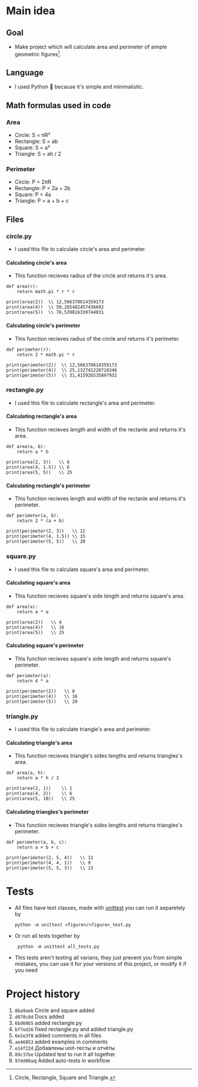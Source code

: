 # Main idea
## Goal
- Make project which will calculate area and perimeter of simple geometric figures[^1].
[^1]: Circle, Rectangle, Square and Triangle.

## Language
- I used Python :snake: because it's simple and minimalistic.

## Math formulas used in code
### Area
- Circle: S = πR²
- Rectangle: S = ab
- Square: S = a²
- Triangle: S = ah / 2

### Perimeter
- Circle: P = 2πR
- Rectangle: P = 2a + 2b
- Square: P = 4a
- Triangle: P = a + b + c
## Files
### **circle.py**
- I used this file to calculate circle's area and perimeter.
#### Calculating circle's area
- This function recieves radius of the circle and returns it's area.
```
def area(r):
    return math.pi * r * r

print(area(2))  \\ 12,566370614359173
print(area(4))  \\ 50,265482457436692
print(area(5))  \\ 78,539816339744831
```
#### Calculating circle's perimeter
- This function recieves radius of the circle and returns it's perimeter.
```
def perimeter(r):
    return 2 * math.pi * r

print(perimeter(2))  \\ 12,566370614359173
print(perimeter(4))  \\ 25,132741228718346
print(perimeter(5))  \\ 31,415926535897932
```

### **rectangle.py**
- I used this file to calculate rectangle's area and perimeter.
#### Calculating rectangle's area
- This function recieves length and width of the rectanle and returns it's area.
```
def area(a, b):
    return a * b

print(area(2, 3))   \\ 6
print(area(4, 1.5)) \\ 6
print(area(5, 5))   \\ 25
```
#### Calculating rectangle's perimeter
- This function recieves length and width of the rectanle and returns it's perimeter.
```
def perimeter(a, b):
    return 2 * (a + b)

print(perimeter(2, 3))   \\ 12
print(perimeter(4, 1.5)) \\ 15
print(perimeter(5, 5))   \\ 20
```

### **square.py**
- I used this file to calculate square's area and perimeter.
#### Calculating square's area
- This function recieves square's side length and returns square's area.
```
def area(a):
    return a * a

print(area(2))   \\ 4
print(area(4))   \\ 16
print(area(5))   \\ 25
```
#### Calculating square's perimeter
- This function recieves square's side length and returns square's perimeter.
```
def perimeter(a):
    return 4 * a

print(perimeter(2))   \\ 8
print(perimeter(4))   \\ 16
print(perimeter(5))   \\ 20
```

### **triangle.py**
- I used this file to calculate triangle's area and perimeter.
#### Calculating triangle's area
- This function recieves triangle's sides lengths and returns triangles's area.
```
def area(a, h):
    return a * h / 2

print(area(2, 1))    \\ 1
print(area(4, 3))    \\ 6
print(area(5, 10))   \\ 25
```
#### Calculating triangles's perimeter
- This function recieves triangle's sides lengths and returns triangles's perimeter.
```
def perimeter(a, b, c):
    return a + b + c

print(perimeter(2, 5, 4))   \\ 11
print(perimeter(4, 4, 1))   \\ 9
print(perimeter(5, 5, 3))   \\ 13
```

# Tests
- All files have test classes, made with [unittest](https://docs.python.org/3/library/unittest.html#) you can run it separetely by 
    ```
    python -m unittest <figure>/<figure>_test.py
    ```
- Or run all tests together by 
   ```
    python -m unittest all_tests.py
    ```
- This tests aren't testing all varians, they just prevent you from simple mistakes, you can use it for your versions of this project, or modify it if you need

# Project history
1. `8ba9aeb` Circle and square added
2. `d078c8d` Docs added
3. `6bd60b5` added rectangle.py
4. `bf7ed26` fixed rectangle.py and added triangle.py
5. `6e2e3f8` added comments in all files
6. `ae46853` added examples in comments
7. `e14f22d` Добавлены unit-тесты и отчёты
8. `89c37be` Updated test to run it all together
9. `97dd00a`q Added auto-tests in workflow


